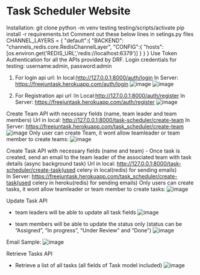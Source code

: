 # Task Scheduler Website
Installation:
  git clone 
  python -m venv testing
  testing/scripts/activate
  pip install -r requirements.txt
  Comment out these below lines in setings.py files
        CHANNEL_LAYERS = {
          "default":{
              "BACKEND": "channels_redis.core.RedisChannelLayer",
              "CONFIG":{
                  "hosts":[os.environ.get('REDIS_URL','redis://localhost:6379')]
              }
          }
      }
Use Token Authentication for all the APIs provided by DRF.
  Login credentials for testing: username:admin, password:admin
  1. For login api url: In local:http://127.0.0.1:8000/auth/login   In Server: https://freejuntask.herokuapp.com/auth/login
  ![image](https://user-images.githubusercontent.com/34531929/186467642-f1962491-7273-4286-a8d2-0b5e1396443f.png)
  ![image](https://user-images.githubusercontent.com/34531929/186467854-a1d9a9e6-8732-4921-91dd-51f458bbef51.png)

  2. For Registration api url :In Local:http://127.0.0.1:8000/auth/register    In Server: https://freejuntask.herokuapp.com/auth/register
  ![image](https://user-images.githubusercontent.com/34531929/186467754-29b3f2c0-cb6b-4da1-b457-ee6d1f094ce7.png)

Create Team API with necessary fields (name, team leader and team members)
  Url in local: http://127.0.0.1:8000/task-scheduler/create-team    In Server: https://freejuntask.herokuapp.com/task_scheduler/create-team
  ![image](https://user-images.githubusercontent.com/34531929/186468063-30a17606-6865-49e4-b9a6-346e46aaa56e.png)
  Only user can create Team, it wont allow teamleader or team member to create teams:
  ![image](https://user-images.githubusercontent.com/34531929/186469140-59e831d5-97e2-4bc2-b188-f5b4afd5d8b0.png)


Create Task API with necessary fields (name and team) - Once task is created, send an email
to the team leader of the associated team with task details (async background task)
  Url in local: http://127.0.0.1:8000/task-scheduler/create-task(used celery in local(redis) for sending emails)  
  In Server: https://freejuntask.herokuapp.com/task_scheduler/create-task(used celery in heroku(redis) for sending emails)
 Only users can create tasks,  it wont allow teamleader or team member to create tasks:
 ![image](https://user-images.githubusercontent.com/34531929/186468989-081c28e2-b91b-470e-8e17-e4f8cf73592a.png)

  
Update Task API
- team leaders will be able to update all task fields
![image](https://user-images.githubusercontent.com/34531929/186469679-9ae60a5e-00ec-432a-8761-e68f7ce986c0.png)

- team members will be able to update the status only (status can be “Assigned”, “In
progress”, “Under Review” and “Done”)
![image](https://user-images.githubusercontent.com/34531929/186469981-53153556-43e0-4c82-9e17-f5ac6085f072.png)

Email Sample:
![image](https://user-images.githubusercontent.com/34531929/186473992-38d7f82a-df43-410b-9fc8-148cfc0f68f0.png)

Retrieve Tasks API
- Retrieve a list of all tasks (all fields of Task model included)
![image](https://user-images.githubusercontent.com/34531929/186474697-55db6e6a-49d1-4f72-8084-ca1ac30a103e.png)

   


